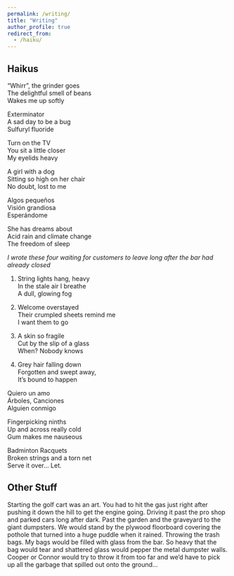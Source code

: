 ```yaml
---
permalink: /writing/
title: "Writing"
author_profile: true
redirect_from: 
  - /haiku/ 
---
```



Haikus
------
“Whirr”, the grinder goes <br>
The delightful smell of beans <br>
Wakes me up softly

Exterminator <br>
A sad day to be a bug <br>
Sulfuryl fluoride

Turn on the TV <br>
You sit a little closer <br>
My eyelids heavy

A girl with a dog <br>
Sitting so high on her chair <br>
No doubt, lost to me

Algos pequeños <br>
Visión grandiosa <br>
Esperándome

She has dreams about <br>
Acid rain and climate change <br>
The freedom of sleep

_I wrote these four waiting for customers to leave long after the bar had already closed_

1. String lights hang, heavy <br>
   In the stale air I breathe <br>
   A dull, glowing fog

2. Welcome overstayed <br>
   Their crumpled sheets remind me <br>
   I want them to go

3. A skin so fragile <br>
   Cut by the slip of a glass <br>
   When? Nobody knows

4. Grey hair falling down <br>
   Forgotten and swept away, <br>
   It’s bound to happen

Quiero un amo <br>
Árboles, Canciones <br>
Alguien conmigo

Fingerpicking ninths <br>
Up and across really cold <br>
Gum makes me nauseous

Badminton Racquets <br>
Broken strings and a torn net <br>
Serve it over… Let.

Other Stuff
---
Starting the golf cart was an art. You had to hit the gas just right after pushing it down the hill to get the engine going. Driving it past the pro shop and parked cars long after dark. Past the garden and the graveyard to the giant dumpsters. We would stand by the plywood floorboard covering the pothole that turned into a huge puddle when it rained. Throwing the trash bags. My bags would be filled with glass from the bar. So heavy that the bag would tear and shattered glass would pepper the metal dumpster walls. Cooper or Connor would try to throw it from too far and we’d have to pick up all the garbage that spilled out onto the ground...


